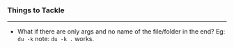 ### Things to Tackle
---
- What if there are only args and no name of the file/folder in the end?
Eg: `du -k` note: `du -k .` works. 